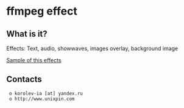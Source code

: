 # ffmpeg effect

##  What is it?
Effects: Text, audio, showwaves, images overlay, background image

[Sample of this effects](https://youtu.be/3NhlZ1dU2vU)



  Contacts
  --------

     o korolev-ia [at] yandex.ru
     o http://www.unixpin.com

